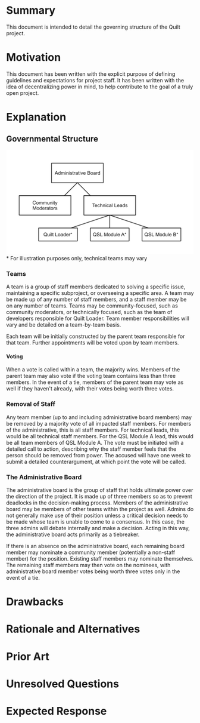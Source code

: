 # Summary
This document is intended to detail the governing structure of the Quilt project.

# Motivation
This document has been written with the explicit purpose of defining guidelines and expectations for project staff. It has been written with the idea of decentralizing power in mind, to help contribute to the goal of a truly open project.

# Explanation

## Governmental Structure
![Government Structure](government-structure.png)
\* For illustration purposes only, technical teams may vary

### Teams
A team is a group of staff members dedicated to solving a specific issue, maintaining a specific subproject, or overseeing a specific area. A team may be made up of any number of staff members, and a staff member may be on any number of teams. Teams may be community-focused, such as community moderators, or technically focused, such as the team of developers responsible for Quilt Loader. Team member responsibilities will vary and be detailed on a team-by-team basis.

Each team will be initially constructed by the parent team responsible for that team. Further appointments will be voted upon by team members.

#### Voting
When a vote is called within a team, the majority wins. Members of the parent team may also vote if the voting team contains less than three members. In the event of a tie, members of the parent team may vote as well if they haven't already, with their votes being worth three votes.

### Removal of Staff
Any team member (up to and including administrative board members) may be removed by a majority vote of all impacted staff members. For members of the administrative, this is all staff members. For technical leads, this would be all technical staff members. For the QSL Module A lead, this would be all team members of QSL Module A. The vote must be initiated with a detailed call to action, describing why the staff member feels that the person should be removed from power. The accused will have one week to submit a detailed counterargument, at which point the vote will be called.

### The Administrative Board
The administrative board is the group of staff that holds ultimate power over the direction of the project. It is made up of three members so as to prevent deadlocks in the decision-making process. Members of the administrative board may be members of other teams within the project as well. Admins do not generally make use of their position unless a critical decision needs to be made whose team is unable to come to a consensus. In this case, the three admins will debate internally and make a decision. Acting in this way, the administrative board acts primarily as a tiebreaker.

If there is an absence on the administrative board, each remaining board member may nominate a community member (potentially a non-staff member) for the position. Existing staff members may nominate themselves. The remaining staff members may then vote on the nominees, with administrative board member votes being worth three votes only in the event of a tie.

# Drawbacks

# Rationale and Alternatives

# Prior Art

# Unresolved Questions

# Expected Response